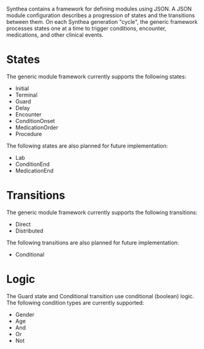Synthea contains a framework for defining modules using JSON.  A JSON module configuration describes a progression of states and the transitions between them.  On each Synthea generation "cycle", the generic framework processes states one at a time to trigger conditions, encounter, medications, and other clinical events.

# States

The generic module framework currently supports the following states:

* Initial
* Terminal
* Guard
* Delay
* Encounter
* ConditionOnset
* MedicationOrder
* Procedure

The following states are also planned for future implementation:

* Lab
* ConditionEnd
* MedicationEnd

# Transitions

The generic module framework currently supports the following transitions:

* Direct
* Distributed

The following transitions are also planned for future implementation:

* Conditional

# Logic

The Guard state and Conditional transition use conditional (boolean) logic.  The following condition types are currently supported:

* Gender
* Age
* And
* Or
* Not
